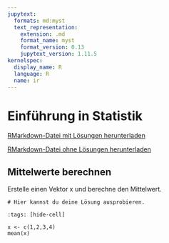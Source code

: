 ```yaml
---
jupytext:
  formats: md:myst
  text_representation:
    extension: .md
    format_name: myst
    format_version: 0.13
    jupytext_version: 1.11.5
kernelspec:
  display_name: R
  language: R
  name: ir
---
```



# Einführung in Statistik

<a href=https://raw.githubusercontent.com/Methods-Berlin/RTraining/main/Aufgaben_rmd/Einfuehrung_Statistik.Rmd download=Einfuehrung_Statistik.Rmd>RMarkdown-Datei mit Lösungen herunterladen</a>


<a href=https://raw.githubusercontent.com/Methods-Berlin/RTraining/Rmd_ohne_Loesung/Rmd_ohne_Loesungen/Einfuehrung_Statistik.Rmd download=Einfuehrung_Statistik.Rmd>RMarkdown-Datei ohne Lösungen herunterladen</a>


## Mittelwerte berechnen

Erstelle einen Vektor x und berechne den Mittelwert.

```{code-cell} r
# Hier kannst du deine Lösung ausprobieren.
```

<!-- loesung: start-->



```{code-cell} r
:tags: [hide-cell]

x <- c(1,2,3,4)
mean(x)
```



<!-- loesung: ende-->


